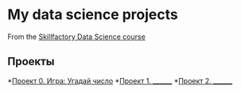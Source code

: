 # My data science projects
From the [Skillfactory Data Science course](https://skillfactory.ru/courses/data-science)

## Проекты

*[Проект 0. Игра: Угадай число](https://github.com/AndreyRodin3007/sf_data_science/tree/master/project_0)
*[Проект 1. ______]()
*[Проект 2. ______]()